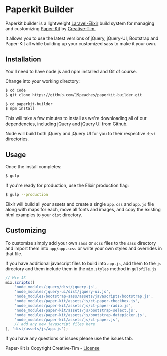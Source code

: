 # Paperkit Builder
Paperkit builder is a lightweight [Laravel-Elixir](https://www.npmjs.com/package/laravel-elixir) build system for managing and customizing [Paper-Kit](http://www.creative-tim.com/product/paper-kit) by [Creative-Tim.](http://www.creative-tim.com)

It allows you to use the latest versions of jQuery, jQuery-UI, Bootstrap and Paper-Kit all while building up your customized sass to make it your own.

## Installation

You'll need to have node.js and npm installed and Git of course.

Change into your working directory:

```bash
$ cd Code
$ git clone https://github.com/19peaches/paperkit-builder.git

$ cd paperkit-builder
$ npm install
```

This will take a few minutes to install as we're downloading all of our dependencies, including jQuery and jQuery UI from Github.

Node will build both jQuery and jQuery UI for you to their respective `dist` directories.

## Usage

Once the install completes:

```bash
$ gulp
```

If you're ready for production, use the Elixir production flag:

```bash
$ gulp --production
```

Elixir will build all your assets and create a single `app.css` and `app.js` file along with maps for each, move all fonts and images, and copy the existing html examples to your `dist` directory.

## Customizing

To customize simply add your own `sass` or `scss` files to the `sass` directory and import them into `app/app.scss` or write your own styles and overrides in that file.

If you have additional javascript files to build into `app.js`, add them to the `js` directory and them include them in the `mix.styles` method in `gulpfile.js`

```js
// Mix JS
mix.scripts([
    'node_modules/jquery/dist/jquery.js',
    'node_modules/jquery-ui/dist/jquery-ui.js',
    'node_modules/bootstrap-sass/assets/javascripts/bootstrap.js',
    'node_modules/paper-kit/assets/js/ct-paper-checkbox.js',
    'node_modules/paper-kit/assets/js/ct-paper-radio.js',
    'node_modules/paper-kit/assets/js/bootstrap-select.js',
    'node_modules/paper-kit/assets/js/bootstrap-datepicker.js',
    'node_modules/paper-kit/assets/js/ct-paper.js',
	// add any new javascript files here
], 'dist/assets/js/app.js');
```

If you have any questions or issues please use the issues tab.

Paper-Kit is Copyright Creative-Tim - [License](http://creative-tim.com/license)
